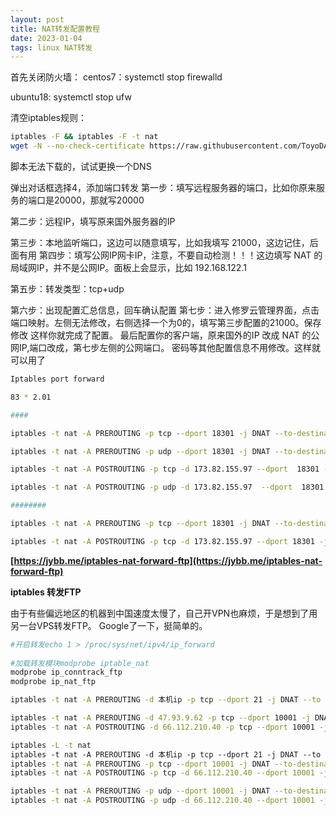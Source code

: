 ```yaml
---
layout: post
title: NAT转发配置教程
date: 2023-01-04 
tags: linux NAT转发
---
```


首先关闭防火墙：
centos7：systemctl stop firewalld

ubuntu18: systemctl stop ufw

清空iptables规则：
```bash
iptables -F && iptables -F -t nat
wget -N --no-check-certificate https://raw.githubusercontent.com/ToyoDAdoubiBackup/doubi/master/iptables-pf.sh && chmod +x iptables-pf.sh && bash iptables-pf.sh
```

脚本无法下载的，试试更换一个DNS

弹出对话框选择4，添加端口转发
第一步：填写远程服务器的端口，比如你原来服务的端口是20000，那就写20000

第二步：远程IP，填写原来国外服务器的IP

第三步：本地监听端口，这边可以随意填写，比如我填写 21000，这边记住，后面有用
第四步：填写公网IP网卡IP，注意，不要自动检测！！！这边填写 NAT 的局域网IP，并不是公网IP。面板上会显示，比如 192.168.122.1

第五步：转发类型：tcp+udp

第六步：出现配置汇总信息，回车确认配置
第七步：进入修罗云管理界面，点击端口映射。左侧无法修改，右侧选择一个为0的，填写第三步配置的21000。保存修改
这样你就完成了配置。
最后配置你的客户端，原来国外的IP 改成 NAT 的公网IP,端口改成，第七步左侧的公网端口。
密码等其他配置信息不用修改。这样就可以用了
```bash
Iptables port forward

83 * 2.01

####

iptables -t nat -A PREROUTING -p tcp --dport 18301 -j DNAT --to-destination 173.82.155.97:18301

iptables -t nat -A PREROUTING -p udp --dport 18301 -j DNAT --to-destination 173.82.155.97:18301

iptables -t nat -A POSTROUTING -p tcp -d 173.82.155.97 --dport  18301 -j SNAT --to-source 192.168.1.64

iptables -t nat -A POSTROUTING -p udp -d 173.82.155.97  --dport  18301  -j SNAT --to-source 192.168.1.64

########

iptables -t nat -A PREROUTING -p tcp --dport 18301 -j DNAT --to-destination 173.82.155.97:18301

iptables -t nat -A POSTROUTING -p tcp -d 173.82.155.97 --dport 18301 -j SNAT --to-source 192.168.1.64
```

**[https://jybb.me/iptables-nat-forward-ftp](https://jybb.me/iptables-nat-forward-ftp)**

**iptables 转发FTP**

由于有些偏远地区的机器到中国速度太慢了，自己开VPN也麻烦，于是想到了用另一台VPS转发FTP。
Google了一下，挺简单的。
```bash
#开启转发echo 1 > /proc/sys/net/ipv4/ip_forward  
 
#加载转发模块modprobe iptable_nat
modprobe ip_conntrack_ftp
modprobe ip_nat_ftp

iptables -t nat -A PREROUTING -d 本机ip -p tcp --dport 21 -j DNAT --to 目标ip:端口iptables -t nat -A POSTROUTING -d 目标ip -p tcp --dport 21 -j SNAT --to 本机ip
```

```bash
iptables -t nat -A PREROUTING -d 47.93.9.62 -p tcp --dport 10001 -j DNAT --to 66.112.210.40:10001
iptables -t nat -A POSTROUTING -d 66.112.210.40 -p tcp --dport 10001 -j SNAT --to 47.93.9.62

iptables -L -t nat 
iptables -t nat -A PREROUTING -d 本机ip -p tcp --dport 21 -j DNAT --to 目标ip:端口iptables -t nat -A POSTROUTING -d 目标ip -p tcp --dport 21 -j SNAT --to 本机ip
iptables -t nat -A PREROUTING -p tcp --dport 10001 -j DNAT --to-destination 66.112.210.40
iptables -t nat -A POSTROUTING -p tcp -d 66.112.210.40 --dport 10001 -j SNAT --to-source 172.17.224.177

iptables -t nat -A PREROUTING -p udp --dport 10001 -j DNAT --to-destination 66.112.210.40
iptables -t nat -A POSTROUTING -p udp -d 66.112.210.40 --dport 10001 -j SNAT --to-source 172.17.224.177

```
